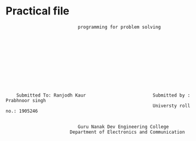 #                                        Practical file
                               programming for problem solving            
                 
                 
                 
                 
                 
                 
                 
                 
                 
                 
                 
                 
        Submitted To: Ranjodh Kaur                         Submitted by : Prabhnoor singh      
                                                           Universty roll no.: 1905246
                                                           
                                  
                               Guru Nanak Dev Engineering College  
                            Department of Electronics and Communication
